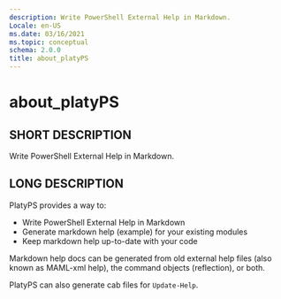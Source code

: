 ```yaml
---
description: Write PowerShell External Help in Markdown.
Locale: en-US
ms.date: 03/16/2021
ms.topic: conceptual
schema: 2.0.0
title: about_platyPS
---
```

# about_platyPS

## SHORT DESCRIPTION

Write PowerShell External Help in Markdown.

## LONG DESCRIPTION

PlatyPS provides a way to:

- Write PowerShell External Help in Markdown
- Generate markdown help (example) for your existing modules
- Keep markdown help up-to-date with your code

Markdown help docs can be generated from old external help files (also known as
MAML-xml help), the command objects (reflection), or both.

PlatyPS can also generate cab files for `Update-Help`.
